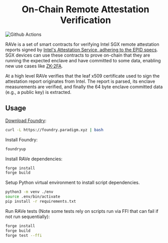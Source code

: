 # <h1 align="center"> On-Chain Remote Attestation Verification </h1>
![Github Actions](https://github.com/PufferFinance/rave/workflows/CI/badge.svg)

RAVe is a set of smart contracts for verifying Intel SGX remote attestation reports signed by [Intel's Attestation Service, adhering to the EPID specs](https://api.trustedservices.intel.com/documents/sgx-attestation-api-spec.pdf). SGX devices can use these contracts to prove on-chain that they are running the expected enclave and have committed to some data, enabling new use cases like [ZK-2FA](https://ethresear.ch/t/2fa-zk-rollups-using-sgx/14462).

At a high level RAVe verifies that the leaf x509 certificate used to sign the attestation report originates from Intel. The report is parsed, its enclave measurements are verified, and finally the 64 byte enclave committed data (e.g., a public key) is extracted. 




## Usage
[Download Foundry](https://book.getfoundry.sh/getting-started/installation): 

```sh
curl -L https://foundry.paradigm.xyz | bash
```  

Install Foundry: 

```sh
foundryup
```  

Install RAVe dependencies:
```sh
forge install
forge build
```

Setup Python virtual environment to install script dependencies.
```sh
python3 -m venv ./env
source .env/bin/activate
pip install -r requirements.txt
```

Run RAVe tests (Note some tests rely on scripts run via FFI that can fail if not run sequentially):
```sh
forge install
forge build
forge test --ffi 
```
